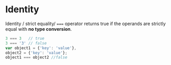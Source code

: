 # Identity
Identity / strict equality/ `===` operator returns true if the operands are strictly equal with **no type conversion**.

```js
3 === 3   // true
3 === '3' // false
var object1 = {'key': 'value'}, 
object2 = {'key': 'value'};
object1 === object2 //false
```


